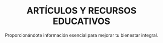 ---
layout: pages/_pageblog.njk
permalink: /blog/

tags: ["pages"]
seccion: blog
orden: 5

title: ARTÍCULOS Y RECURSOS EDUCATIVOS
subtitle: Proporcionándote información esencial para mejorar tu bienestar integral.




whytitle1: blog whytitle1
whytitle2: blog whytitle2
whytitle3: blog whytitle3

image: /assets/static/images/clinica-1.jpg
content_2: blog content_2
eleventyComputed:
  metaTitle: Blog de Centre Dental Basté - Artículos y Recursos Educativos
  metaDescription: Proporcionamos información esencial para mejorar tu bienestar dental e integral. Explora nuestros artículos y recursos educativos.
  metaKeywords: blog dental, recursos educativos, bienestar dental, artículos de salud, Centre Dental Basté
  metaRobots: blog eleventyComputed.metaRobots
---